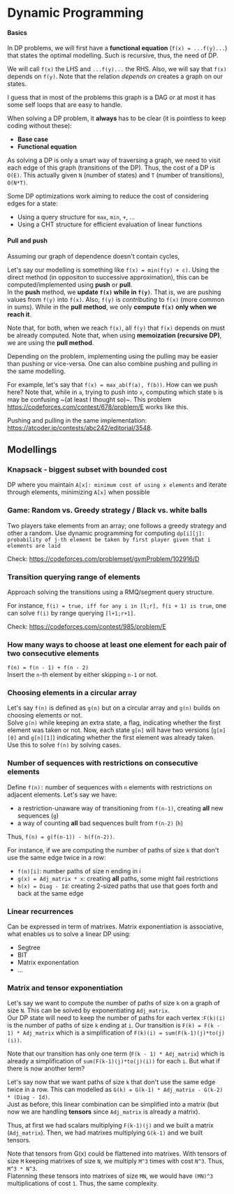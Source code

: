 # Dynamic Programming

#### Basics
In DP problems, we will first have a **functional equation** (`f(x) = ...f(y)...`) that states the optimal modelling. Such is recursive, thus, the need of DP. 
  
We will call `f(x)` the LHS and `...f(y)...` the RHS. Also, we will say that `f(x)` depends on `f(y)`. Note that the relation *depends on* creates a graph on our states.  
  
I guess that in most of the problems this graph is a DAG or at most it has some self loops that are easy to handle.

When solving a DP problem, it **always** has to be clear (it is pointless to keep coding without these):
- **Base case**
- **Functional equation**

As solving a DP is only a smart way of traversing a graph, we need to visit each edge of this graph (transitions of the DP). 
Thus, the cost of a DP is `O(E)`. This actually given `N` (number of states) and `T` (number of transitions), `O(N*T)`.  

Some DP optimizations work aiming to reduce the cost of considering edges for a state:
- Using a query structure for `max`, `min`, `+`, ...
- Using a CHT structure for efficient evaluation of linear functions

#### Pull and push

Assuming our graph of dependence doesn't contain cycles,  
  
Let's say our modelling is something like `f(x) = min(f(y) + c)`. Using the direct method (in oppositon to successive approximation), this can be computed/implemented using **push** or **pull**.  
In the **push** method, we **update `f(x)` while in `f(y)`**. That is, we are pushing values from `f(y)` into `f(x)`. Also, `f(y)` is *contributing* to `f(x)` (more common in sums).
While in the **pull method**, we only **compute `f(x)` only when we reach it**. 

Note that, for both, when we reach `f(x)`, all `f(y)` that `f(x)` depends on must be already computed. 
Note that, when using **memoization (recursive DP)**, we are using the **pull method**.

Depending on the problem, implementing using the pulling may be easier than pushing or vice-versa. One can also combine pushing and pulling in the same modelling.
  
For example, let's say that `f(x) = max_ab(f(a), f(b))`. How can we push here? Note that, while in `a`, trying to push into `x`, computing which state `b` is may be confusing ~(at least I thought so)~. This problem https://codeforces.com/contest/678/problem/E works like this. 
  
Pushing and pulling in the same implementation: https://atcoder.jp/contests/abc242/editorial/3548.

## Modellings

### Knapsack - biggest subset with bounded cost 
DP where you maintain `A[x]: minimum cost of using x elements` and iterate through elements, minimizing `A[x]` when possible

### Game: Random vs. Greedy strategy / Black vs. white balls
Two players take elements from an array; one follows a greedy strategy and other a random. Use dynamic programming for computing `dp[i][j]: probability of j-th element be taken by first player given that i elements are laid`

Check: https://codeforces.com/problemset/gymProblem/102916/D

### Transition querying range of elements
Approach solving the transitions using a RMQ/segment query structure.  
  
For instance, `f(i) = true, iff for any i in [l;r], f(i + 1) is true`, one can solve `f(i)` by range querying `[l+1;r+1]`.
  
Check: https://codeforces.com/contest/985/problem/E

### How many ways to choose at least one element for each pair of two consecutive elements
`f(n) = f(n - 1) + f(n - 2)`  
Insert the `n`-th element by either skipping `n-1` or not.

### Choosing elements in a circular array
Let's say `f(n)` is defined as `g(n)` but on a circular array and `g(n)` builds on choosing elements or not.  
Solve `g(n)` while keeping an extra state, a flag, indicating whether the first element was taken or not. Now, each state `g[n]` will have two versions (`g[n][0]` and `g[n][1]`) indicating whether the first element was already taken. Use this to solve `f(n)` by solving cases.

### Number of sequences with restrictions on consecutive elements
Define `f(n):` number of sequences with `n` elements with restrictions on adjacent elements.
Let's say we have:
- a restriction-unaware way of transitioning from `f(n-1)`, creating **all** new sequences (`g`)
- a way of counting **all** bad sequences built from `f(n-2)` (`h`)
  
Thus, `f(n) = g(f(n-1)) - h(f(n-2))`.  

For instance, if we are computing the number of paths of size `k` that don't use the same edge twice in a row:
- `f(n)[i]`: number paths of size n ending in i
- `g(x) = Adj_matrix * x`: creating **all** paths, some might fail restrictions
- `h(x) = Diag - Id`: creating 2-sized paths that use that goes forth and back at the same edge

### Linear recurrences
Can be expressed in term of matrixes. Matrix exponentiation is associative, what enables us to solve a linear DP using:
- Segtree
- BIT
- Matrix exponentation
- ...

### Matrix and tensor exponentiation
Let's say we want to compute the number of paths of size `k` on a graph of size `N`. This can be solved by exponentiating `Adj_matrix`.  
Our DP state will need to keep the number of paths for each vertex :`F(k)(i)` is the number of paths of size `k` ending at `i`. Our transition  is `F(k) = F(k - 1) * Adj_matrix` which is a simplification of `F(k)(i) = sum(F(k-1)(j)*to(j)(i))`.  
  
Note that our transition has only one term (`F(k - 1) * Adj_matrix`) which is already a simplification of `sum(F(k-1)(j)*to(j)(i))` for each `i`. But what if there is now another term?  
  
Let's say now that we want paths of size `k` that don't use the same edge twice in a row. This can modelled as `G(k) = G(k-1) * Adj_matrix - G(k-2) * (Diag - Id)`.  
Just as before, this linear combination can be simplified into a matrix (but now we are handling **tensors** since `Adj_matrix` is already a matrix).  
  
Thus, at first we had scalars multiplying `F(k-1)(j)` and we built a matrix (`Adj_matrix`). Then, we had matrixes multiplying `G(k-1)` and we built tensors. 

Note that tensors from G(x) could be flattened into matrixes. With tensors of size `M` keeping matrixes of size `N`, we multiply `M^3` times with cost `N^3`. Thus, `M^3 * N^3`.  
Flatenning these tensors into matrixes of size `MN`, we would have `(MN)^3` multiplications of cost `1`. Thus, the same complexity.

